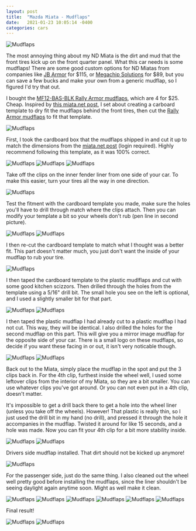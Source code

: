 ```yaml
---
layout: post
title:  "Mazda Miata - Mudflaps"
date:   2021-01-23 10:05:14 -0400
categories: cars
---
```


![Mudflaps](/images/mudflaps/23.jpg)

The most annoying thing about my ND Miata is the dirt and mud that the front tires kick up on the front quarter panel. What this car needs is some mudflaps! There are some good custom options for ND Miatas from companies like [JB Armor](https://www.jamesbaroneracing.com/shop/index.php?main_page=product_info&cPath=333_366_407_470&products_id=988&fbclid=IwAR26syZfIKyJYyDGiEG3k0QD7_x-uPad5YtfjFZ-YMbeTNvX11FoXJTFl88) for $115, or [Megachip Solutions](https://megachipusa.com/products/nd-mazda-miata-chip-guards?variant=35548669509797) for $89, but you can save a few bucks and make your own from a generic mudflap, so I figured I'd try that out. 

I bought the [MF12-BAS-BLK Rally Armor mudflaps](https://amzn.to/3sNNtlP), which are 4 for $25. Cheap. Inspired by [this miata.net post](https://forum.miata.net/vb/showthread.php?t=678967), I set about creating a carboard template to dry fit the mudflaps behind the front tires, then cut the [Rally Armor mudflaps]((https://amzn.to/3sNNtlP)) to fit that template. 

![Mudflaps](/images/mudflaps/1.jpg)

First, I took the cardboard box that the mudflaps shipped in and cut it up to match the dimensions from the [miata.net post]((https://forum.miata.net/vb/showthread.php?t=678967)) (login required). Highly recommend following this template, as it was 100% correct. 

![Mudflaps](/images/mudflaps/2.jpg)
![Mudflaps](/images/mudflaps/3.jpg)
![Mudflaps](/images/mudflaps/4.jpg)

Take off the clips on the inner fender liner from one side of your car. To make this easier, turn your tires all the way in one direction. 

![Mudflaps](/images/mudflaps/5.jpg)

Test the fitment with the cardboard template you made, make sure the holes you'll have to drill through match where the clips attach. Then you can modify your template a bit so your wheels don't rub (pen line in second picture). 

![Mudflaps](/images/mudflaps/6.jpg)
![Mudflaps](/images/mudflaps/7.jpg)

I then re-cut the cardboard template to match what I thought was a better fit. This part doesn't matter much, you just don't want the inside of your mudflap to rub your tire. 

![Mudflaps](/images/mudflaps/8.jpg)

I then taped the cardboard template to the plastic mudlflaps and cut with some good kitchen scizzors. Then drilled through the holes from the template using a 5/16" drill bit. The small hole you see on the left is optional, and I used a slightly smaller bit for that part.

![Mudflaps](/images/mudflaps/9.jpg)
![Mudflaps](/images/mudflaps/10.jpg)

I then taped the plastic mudflap I had already cut to a plastic mudflap I had not cut. This way, they will be identical. I also drilled the holes for the second mudflap on this part. This will give you a mirror image mudflap for the opposite side of your car. There is a small logo on these mudflaps, so decide if you want these facing in or out, it isn't very noticable though. 

![Mudflaps](/images/mudflaps/11.jpg)
![Mudflaps](/images/mudflaps/12.jpg)

Back out to the Miata, simply place the mudflap in the spot and put the 3 clips back in. For the 4th clip, furthest inside the wheel well, I used some leftover clips from the interior of my Miata, so they are a bit smaller. You can use whatever clips you've got around. Or you can not even put in a 4th clip, doesn't matter.
 
It's impossible to get a drill back there to get a hole into the wheel liner (unless you take off the wheels). However! That plastic is really thin, so I just used the drill bit in my hand (no drill), and pressed it through the hole it accompanies in the mudflap. Twisted it around for like 15 seconds, and a hole was made. Now you can fit your 4th clip for a bit more stability inside. 

![Mudflaps](/images/mudflaps/13.jpg)
![Mudflaps](/images/mudflaps/14.jpg)

Drivers side mudflap installed. That dirt should not be kicked up anymore!

![Mudflaps](/images/mudflaps/15.jpg)

For the passenger side, just do the same thing. I also cleaned out the wheel well pretty good before installing the mudflaps, since the liner shouldn't be seeing daylight again anytime soon. Might as well make it clean. 

![Mudflaps](/images/mudflaps/16.jpg)
![Mudflaps](/images/mudflaps/17.jpg)
![Mudflaps](/images/mudflaps/18.jpg)
![Mudflaps](/images/mudflaps/19.jpg)
![Mudflaps](/images/mudflaps/20.jpg)
![Mudflaps](/images/mudflaps/21.jpg)

Final result!

![Mudflaps](/images/mudflaps/22.jpg)
![Mudflaps](/images/mudflaps/23.jpg)

